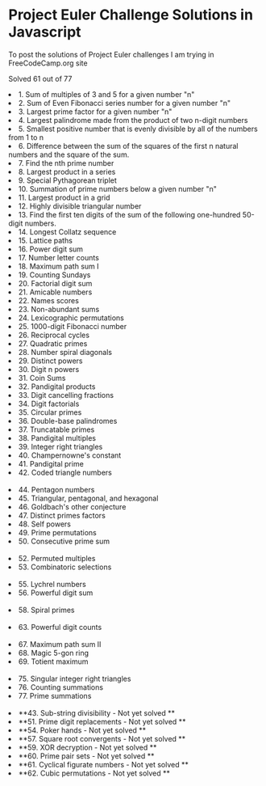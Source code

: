 # Project Euler Challenge Solutions in Javascript
To post the solutions of Project Euler challenges I am trying in FreeCodeCamp.org site

Solved 61 out of 77

<td>
  <li>1. Sum of multiples of 3 and 5 for a given number "n"</li>
  <li>2. Sum of Even Fibonacci series number for a given number "n"</li>
  <li>3. Largest prime factor for a given number "n"</li>
  <li>4. Largest palindrome made from the product of two n-digit numbers</li>
  <li>5. Smallest positive number that is evenly divisible by all of the numbers from 1 to n</li>
  <li>6. Difference between the sum of the squares of the first n natural numbers and the square of the sum.</li>
  <li>7. Find the nth prime number</li>
  <li>8. Largest product in a series</li>
  <li>9. Special Pythagorean triplet</li>
  <li>10. Summation of prime numbers below a given number "n"</li>
  <li>11. Largest product in a grid</li>
  <li>12. Highly divisible triangular number</li>
  <li>13. Find the first ten digits of the sum of the following one-hundred 50-digit numbers.</li>
  <li>14. Longest Collatz sequence</li>
  <li>15. Lattice paths</li>
  <li>16. Power digit sum</li>
  <li>17. Number letter counts</li>
  <li>18. Maximum path sum I</li>
  <li>19. Counting Sundays</li>
  <li>20. Factorial digit sum</li>
  <li>21. Amicable numbers</li>
  <li>22. Names scores</li>
  <li>23. Non-abundant sums</li>
  <li>24. Lexicographic permutations</li>
  <li>25. 1000-digit Fibonacci number</li>
  <li>26. Reciprocal cycles</li>
  <li>27. Quadratic primes</li>
  <li>28. Number spiral diagonals</li>
  <li>29. Distinct powers</li>
  <li>30. Digit n powers</li>
  <li>31. Coin Sums</li>
  <li>32. Pandigital products</li>
  <li>33. Digit cancelling fractions</li>
  <li>34. Digit factorials</li>
  <li>35. Circular primes</li>
  <li>36. Double-base palindromes</li>
  <li>37. Truncatable primes</li>
  <li>38. Pandigital multiples</li>
  <li>39. Integer right triangles</li>
  <li>40. Champernowne's constant</li>
  <li>41. Pandigital prime</li>
  <li>42. Coded triangle numbers</li>
 <br/>
  <li>44. Pentagon numbers</li>
  <li>45. Triangular, pentagonal, and hexagonal</li>
  <li>46. Goldbach's other conjecture</li>
  <li>47. Distinct primes factors</li>
  <li>48. Self powers</li>
  <li>49. Prime permutations</li>
  <li>50. Consecutive prime sum</li>
 <br/>
  <li>52. Permuted multiples</li>
  <li>53. Combinatoric selections</li>
 <br/> 
  <li>55. Lychrel numbers</li>
  <li>56. Powerful digit sum</li>
 <br/> 
  <li>58. Spiral primes</li>
 <br/>
  <li>63. Powerful digit counts</li>
 <br/>
  <li>67. Maximum path sum II</li>
  <li>68. Magic 5-gon ring</li>
  <li>69. Totient maximum</li>
 <br/>
  <li>75. Singular integer right triangles</li>
  <li>76. Counting summations</li>
  <li>77. Prime summations</li>
 <br/>
  <li>**43. Sub-string divisibility - Not yet solved **</li>
  <li>**51. Prime digit replacements - Not yet solved **</li>
  <li>**54. Poker hands - Not yet solved **</li>
  <li>**57. Square root convergents - Not yet solved **</li>
  <li>**59. XOR decryption - Not yet solved **</li>
  <li>**60. Prime pair sets - Not yet solved **</li>
  <li>**61. Cyclical figurate numbers - Not yet solved **</li>
  <li>**62. Cubic permutations - Not yet solved **</li>
  
</td>
